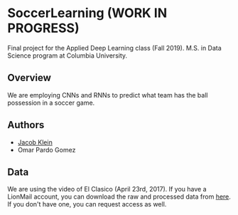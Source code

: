 # SoccerLearning (WORK IN PROGRESS)

Final project for the Applied Deep Learning class (Fall 2019). M.S. in Data Science program at Columbia University.

## Overview
We are employing CNNs and RNNs to predict what team has the ball possession in a soccer game.

## Authors

* [Jacob Klein](https://github.com/JacobK-)
* Omar Pardo Gomez

## Data
We are using the video of El Clasico (April 23rd, 2017). If you have a LionMail account, you can download the raw and processed data from [here](https://drive.google.com/open?id=11e9KkUalYyNBgKDM4cCTQOSaB1jtQRbe). If you don't have one, you can request access as well.
